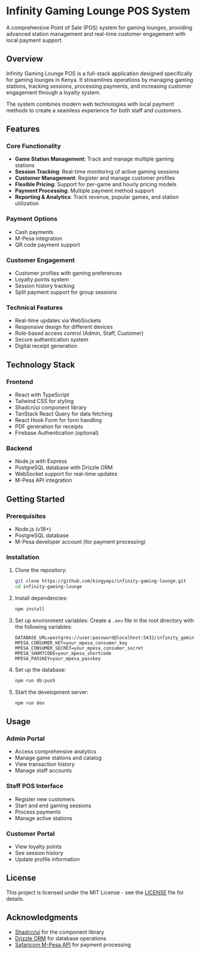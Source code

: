 # Infinity Gaming Lounge POS System

A comprehensive Point of Sale (POS) system for gaming lounges, providing advanced station management and real-time customer engagement with local payment support.

## Overview

Infinity Gaming Lounge POS is a full-stack application designed specifically for gaming lounges in Kenya. It streamlines operations by managing gaming stations, tracking sessions, processing payments, and increasing customer engagement through a loyalty system.

The system combines modern web technologies with local payment methods to create a seamless experience for both staff and customers.

## Features

### Core Functionality
- **Game Station Management**: Track and manage multiple gaming stations
- **Session Tracking**: Real-time monitoring of active gaming sessions
- **Customer Management**: Register and manage customer profiles
- **Flexible Pricing**: Support for per-game and hourly pricing models
- **Payment Processing**: Multiple payment method support
- **Reporting & Analytics**: Track revenue, popular games, and station utilization

### Payment Options
- Cash payments
- M-Pesa integration
- QR code payment support

### Customer Engagement
- Customer profiles with gaming preferences
- Loyalty points system
- Session history tracking
- Split payment support for group sessions

### Technical Features
- Real-time updates via WebSockets
- Responsive design for different devices
- Role-based access control (Admin, Staff, Customer)
- Secure authentication system
- Digital receipt generation

## Technology Stack

### Frontend
- React with TypeScript
- Tailwind CSS for styling
- Shadcn/ui component library
- TanStack React Query for data fetching
- React Hook Form for form handling
- PDF generation for receipts
- Firebase Authentication (optional)

### Backend
- Node.js with Express
- PostgreSQL database with Drizzle ORM
- WebSocket support for real-time updates
- M-Pesa API integration

## Getting Started

### Prerequisites
- Node.js (v18+)
- PostgreSQL database
- M-Pesa developer account (for payment processing)

### Installation

1. Clone the repository:
   ```bash
   git clone https://github.com/kingyepz/infinity-gaming-lounge.git
   cd infinity-gaming-lounge
   ```

2. Install dependencies:
   ```bash
   npm install
   ```

3. Set up environment variables:
   Create a `.env` file in the root directory with the following variables:
   ```
   DATABASE_URL=postgres://user:password@localhost:5432/infinity_gaming
   MPESA_CONSUMER_KEY=your_mpesa_consumer_key
   MPESA_CONSUMER_SECRET=your_mpesa_consumer_secret
   MPESA_SHORTCODE=your_mpesa_shortcode
   MPESA_PASSKEY=your_mpesa_passkey
   ```

4. Set up the database:
   ```bash
   npm run db:push
   ```

5. Start the development server:
   ```bash
   npm run dev
   ```

## Usage

### Admin Portal
- Access comprehensive analytics
- Manage game stations and catalog
- View transaction history
- Manage staff accounts

### Staff POS Interface
- Register new customers
- Start and end gaming sessions
- Process payments
- Manage active stations

### Customer Portal
- View loyalty points
- See session history
- Update profile information

## License

This project is licensed under the MIT License - see the [LICENSE](LICENSE) file for details.

## Acknowledgments

- [Shadcn/ui](https://ui.shadcn.com/) for the component library
- [Drizzle ORM](https://orm.drizzle.team/) for database operations
- [Safaricom M-Pesa API](https://developer.safaricom.co.ke/) for payment processing